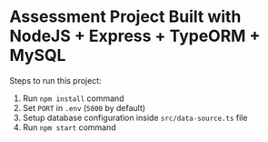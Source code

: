 # Assessment Project Built with NodeJS + Express + TypeORM + MySQL

Steps to run this project:

1. Run `npm install` command
2. Set `PORT` in `.env` (`5000` by default)
3. Setup database configuration inside `src/data-source.ts` file
4. Run `npm start` command
